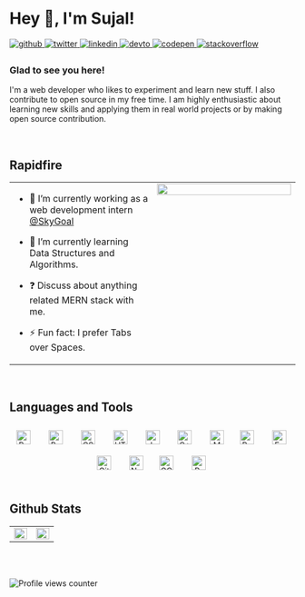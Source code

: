 # **Hey 👋, I'm Sujal!**  
  

<a href="https://github.com/heysujal" target="_blank">
<img src=https://img.shields.io/badge/github-%2324292e.svg?&style=for-the-badge&logo=github&logoColor=white alt=github style="margin-bottom: 5px;" />
</a>
<a href="https://twitter.com/heysujal" target="_blank">
<img src=https://img.shields.io/badge/twitter-%2300acee.svg?&style=for-the-badge&logo=twitter&logoColor=white alt=twitter style="margin-bottom: 5px;" />
</a>
<a href="https://linkedin.com/in/heysujal" target="_blank">
<img src=https://img.shields.io/badge/linkedin-%231E77B5.svg?&style=for-the-badge&logo=linkedin&logoColor=white alt=linkedin style="margin-bottom: 5px;" />
</a>
<a href="https://dev.to/heysujal" target="_blank">
<img src=https://img.shields.io/badge/dev.to-%2308090A.svg?&style=for-the-badge&logo=dev.to&logoColor=white alt=devto style="margin-bottom: 5px;" />
</a>
<a href="https://codepen.com/heysujal" target="_blank">
<img src=https://img.shields.io/badge/codepen-%23131417.svg?&style=for-the-badge&logo=codepen&logoColor=white alt=codepen style="margin-bottom: 5px;" />
</a>
<a href="https://stackoverflow.com/users/13154234/heysujal" target="_blank">
<img src=https://img.shields.io/badge/stackoverflow-%23F28032.svg?&style=for-the-badge&logo=stackoverflow&logoColor=white alt=stackoverflow style="margin-bottom: 5px;" />
</a>  
  



### Glad to see you here!  
I'm a web developer who likes to experiment and learn new stuff. 
I also contribute to open source in my free time. I am highly enthusiastic about learning new skills and applying them in real world projects or by making open source contribution.
   
  

<br/>  


## Rapidfire  
<table><tr><td valign="top" width="50%">

- 🔭 I’m currently working as a web development intern [@SkyGoal](https://github.com/Skygoal-Innova-Technologies-Pvt-Ltd)  
  

- 🌱 I’m currently learning Data Structures and Algorithms.  
  

- ❓ Discuss about anything related MERN stack with me.  
  

- ⚡ Fun fact: I prefer Tabs over Spaces.  


</td><td valign="top" width="50%">

<div align="center">
<img src="https://rishavanand.github.io/static/images/greetings.gif" align="center" style="width: 100%" />
</div>  


</td></tr></table>  

<br/>  


## Languages and Tools  
<div align="center">  
<img style="margin: 10px" src="https://profilinator.rishav.dev/skills-assets/react-original-wordmark.svg" alt="React" height="25" />  &nbsp;
<img style="margin: 10px" src="https://profilinator.rishav.dev/skills-assets/bootstrap-plain.svg" alt="Bootstrap" height="25" />  &nbsp;
<img style="margin: 10px" src="https://profilinator.rishav.dev/skills-assets/css3-original-wordmark.svg" alt="CSS3" height="25" />  &nbsp;
<img style="margin: 10px" src="https://profilinator.rishav.dev/skills-assets/html5-original-wordmark.svg" alt="HTML5" height="25" />  &nbsp;
<img style="margin: 10px" src="https://profilinator.rishav.dev/skills-assets/javascript-original.svg" alt="JavaScript" height="25" />  &nbsp;
<img style="margin: 10px" src="https://profilinator.rishav.dev/skills-assets/cplusplus-original.svg" alt="C++" height="25" />  &nbsp;
<img style="margin: 10px" src="https://profilinator.rishav.dev/skills-assets/mongodb-original-wordmark.svg" alt="MongoDB" height="25" />&nbsp;  
<img style="margin: 10px" src="https://profilinator.rishav.dev/skills-assets/python-original.svg" alt="Python" height="25" />  &nbsp;
<img style="margin: 10px" src="https://profilinator.rishav.dev/skills-assets/express-original-wordmark.svg" alt="Express.js" height="25" />&nbsp;  
<img style="margin: 10px" src="https://profilinator.rishav.dev/skills-assets/git-scm-icon.svg" alt="Git" height="25" />  &nbsp;
<img style="margin: 10px" src="https://profilinator.rishav.dev/skills-assets/nodejs-original-wordmark.svg" alt="Node.js" height="25" />&nbsp;  
<img style="margin: 10px" src="https://profilinator.rishav.dev/skills-assets/google_cloud-icon.svg" alt="GCP" height="25" />  &nbsp;
<img style="margin: 10px" src="https://profilinator.rishav.dev/skills-assets/adobepremierepro.png" alt="Premiere Pro" height="25" />&nbsp;  
</div>  

<br/>  


## Github Stats  
<table><tr><td valign="top" width="50%">

<img src="https://github-readme-stats.vercel.app/api?username=heysujal&show_icons=true&count_private=true&hide_border=true" align="left" style="width: 100%" />

</td><td valign="top" width="50%">

<img src="https://github-readme-stats.vercel.app/api/top-langs/?username=rishavanand&hide_border=true&layout=compact" align="left" style="width: 100%" />

</td></tr></table>  

<br/>  

  

<br/>  

![Profile views counter](https://komarev.com/ghpvc/?username=heysujal&&style=flat-square)  
  

<br/>  

  

<br/>  
 

